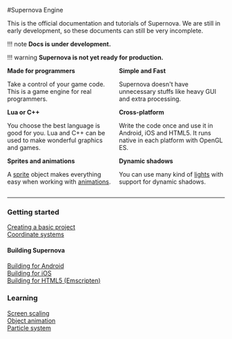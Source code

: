 #Supernova Engine

This is the official documentation and tutorials of Supernova. We are still in early development, so these documents can still be very incomplete.

!!! note
    **Docs is under development.**

!!! warning
    **Supernova is not yet ready for production.**

<div style="display: flex">
  <div style="flex: 1; margin: 0 1em 0 0">
    <strong>Made for programmers</strong>
    <p>Take a control of your game code. This is a game engine for real programmers.</p>
  </div>
  <div style="flex: 1">
    <strong>Simple and Fast</strong>
    <p>Supernova doesn't have unnecessary stuffs like heavy GUI and extra processing.</p>
  </div>
</div>

<div style="display: flex">
  <div style="flex: 1; margin: 0 1em 0 0">
    <strong>Lua or C++</strong>
    <p>You choose the best language is good for you. Lua and C++ can be used to make wonderful graphics and games.</p>
  </div>
  <div style="flex: 1">
    <strong>Cross-platform</strong>
    <p>Write the code once and use it in Android, iOS and HTML5. It runs native in each platform with OpenGL ES.</p>
  </div>
</div>

<div style="display: flex">
  <div style="flex: 1; margin: 0 1em 0 0">
    <strong>Sprites and animations</strong>
    <p>A <a href="./learning/sprites/">sprite</a> object makes everything easy when working with <a href="./learning/object-animation/">animations</a>.</p>
  </div>
  <div style="flex: 1">
    <strong>Dynamic shadows</strong>
    <p>You can use many kind of <a href="./learning/lights/">lights</a> with support for dynamic shadows.</p>
  </div>
</div>

- - -



### Getting started

[Creating a basic project](getting-started/creating-a-basic-project)  
[Coordinate systems](getting-started/coordinate-systems)  

#### Building Supernova

[Building for Android](getting-started/building-project/building-for-android)  
[Building for iOS](getting-started/building-project/building-for-ios)  
[Building for HTML5 (Emscripten)](getting-started/building-project/building-for-html5)

### Learning

[Screen scaling](learning/screen-scaling)  
[Object animation](learning/object-animation)   
[Particle system](learning/particle-system)   

